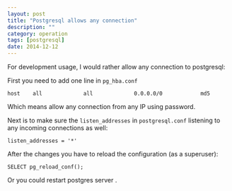 ```yaml
---
layout: post
title: "Postgresql allows any connection"
description: ""
category: operation
tags: [postgresql]
date: 2014-12-12
---
```

For development usage, I would rather allow any connection to postgresql:  

First you need to add one line in `pg_hba.conf`

    host    all             all             0.0.0.0/0            md5


Which means allow any connection from any IP using password.

Next is to make sure the `listen_addresses` in `postgresql.conf` listening to any incoming connections as well:

    listen_addresses = '*'


After the changes you have to reload the configuration (as a superuser):
    
    SELECT pg_reload_conf();
    
Or you could restart postgres server .
